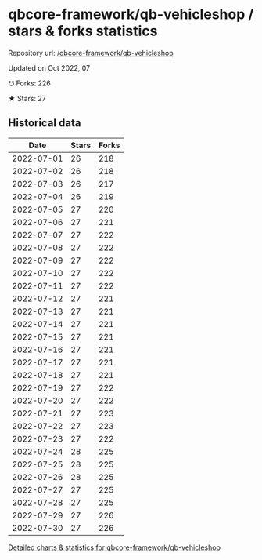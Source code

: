# qbcore-framework/qb-vehicleshop / stars & forks statistics

Repository url: [/qbcore-framework/qb-vehicleshop](https://github.com/qbcore-framework/qb-vehicleshop)

Updated on Oct 2022, 07

☋ Forks: 226

★ Stars: 27

## Historical data
| Date | Stars | Forks |
|------|-------|-------|
| 2022-07-01 | 26 | 218 | 
| 2022-07-02 | 26 | 218 | 
| 2022-07-03 | 26 | 217 | 
| 2022-07-04 | 26 | 219 | 
| 2022-07-05 | 27 | 220 | 
| 2022-07-06 | 27 | 221 | 
| 2022-07-07 | 27 | 222 | 
| 2022-07-08 | 27 | 222 | 
| 2022-07-09 | 27 | 222 | 
| 2022-07-10 | 27 | 222 | 
| 2022-07-11 | 27 | 222 | 
| 2022-07-12 | 27 | 221 | 
| 2022-07-13 | 27 | 221 | 
| 2022-07-14 | 27 | 221 | 
| 2022-07-15 | 27 | 221 | 
| 2022-07-16 | 27 | 221 | 
| 2022-07-17 | 27 | 221 | 
| 2022-07-18 | 27 | 221 | 
| 2022-07-19 | 27 | 222 | 
| 2022-07-20 | 27 | 222 | 
| 2022-07-21 | 27 | 223 | 
| 2022-07-22 | 27 | 223 | 
| 2022-07-23 | 27 | 222 | 
| 2022-07-24 | 28 | 225 | 
| 2022-07-25 | 28 | 225 | 
| 2022-07-26 | 28 | 225 | 
| 2022-07-27 | 27 | 225 | 
| 2022-07-28 | 27 | 225 | 
| 2022-07-29 | 27 | 226 | 
| 2022-07-30 | 27 | 226 | 


[Detailed charts & statistics for qbcore-framework/qb-vehicleshop](https://reviewgithub.com/rep/qbcore-framework/qb-vehicleshop)

